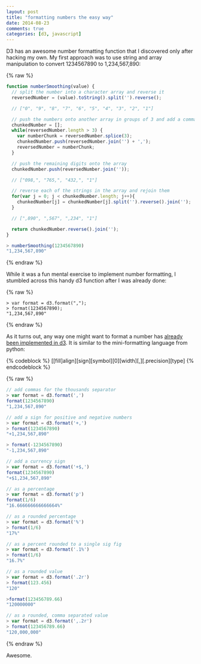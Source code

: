 ```yaml
---
layout: post
title: "formatting numbers the easy way"
date: 2014-08-23
comments: true
categories: [d3, javascript]
---
```


D3 has an awesome number formatting function that I discovered only after hacking my own. My first approach was to use string and array manipulation to convert 1234567890 to 1,234,567,890:

{% raw %}
```javascript
function numberSmoothing(value) {
  // split the number into a character array and reverse it
  reversedNumber = (value).toString().split('').reverse();

  // ["0", "9", "8", "7", "6", "5", "4", "3", "2", "1"]

  // push the numbers onto another array in groups of 3 and add a comma
  chunkedNumber = [];
  while(reversedNumber.length > 3) {
    var numberChunk = reversedNumber.splice(3);
    chunkedNumber.push(reversedNumber.join('') + ',');
    reversedNumber = numberChunk;
  }

  // push the remaining digits onto the array
  chunkedNumber.push(reversedNumber.join(''));

  // ["098,", "765,", "432,", "1"]

  // reverse each of the strings in the array and rejoin them
  for(var j = 0; j < chunkedNumber.length; j++){
    chunkedNumber[j] = chunkedNumber[j].split('').reverse().join('');
  }

  // [",890", ",567", ",234", "1"]

  return chunkedNumber.reverse().join('');
}

> numberSmoothing(1234567890)
"1,234,567,890"

```
{% endraw %}

While it was a fun mental exercise to implement number formatting, I stumbled across this handy d3 function after I was already done:

{% raw %}
```
> var format = d3.format(",");
> format(1234567890);
"1,234,567,890"
```
{% endraw %}

As it turns out, any way one might want to format a number has [already been implemented in d3](https://github.com/mbostock/d3/wiki/Formatting#d3_format). It is similar to the mini-formatting language from python:

{% codeblock %}
[​[fill]align][sign][symbol][0][width][,][.precision][type]
{% endcodeblock %}

{% raw %}
```javascript
// add commas for the thousands separator
> var format = d3.format(',')
format(1234567890)
"1,234,567,890"

// add a sign for positive and negative numbers
> var format = d3.format('+,')
> format(1234567890)
"+1,234,567,890"

> format(-1234567890)
"-1,234,567,890"

// add a currency sign
> var format = d3.format('+$,')
format(1234567890)
"+$1,234,567,890"

// as a percentage
> var format = d3.format('p')
format(1/6)
"16.666666666666664%"

// as a rounded percentage
> var format = d3.format('%')
> format(1/6)
"17%"

// as a percent rounded to a single sig fig
> var format = d3.format('.1%')
> format(1/6)
"16.7%"

// as a rounded value
> var format = d3.format('.2r')
> format(123.456)
"120"

>format(123456789.66)
"120000000"

// as a rounded, comma separated value
> var format = d3.format(',.2r')
> format(123456789.66)
"120,000,000"
```
{% endraw %}

Awesome.